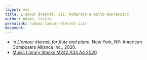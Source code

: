 ```yaml
---
layout: mei
title: L'amour éternel, III. Moderato e molto espressivo
author: Adams, Leslie
permalink: /adams-lamour-eternel-iii/
document:
---
```


- In *L'amour éternel: for flute and piano.* New York, NY: American Composers Alliance Inc., 2020.
- <a href="https://tufts.primo.exlibrisgroup.com/permalink/01TUN_INST/1kc9gia/alma991018698258203851" target="_blank">Music Library Stacks M242.A33 A4 2020</a>

